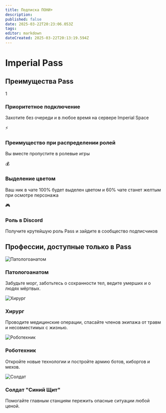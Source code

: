 ```yaml
---
title: Подписка ПОНИ+
description: 
published: false
date: 2025-03-22T20:23:06.053Z
tags: 
editor: markdown
dateCreated: 2025-03-22T20:13:19.594Z
---
```


<div class="container">
        <h1>Imperial <span>Pass</span></h1>
        <!-- Benefits Section -->
        <h2>Преимущества Pass</h2>
        <div class="benefits">
            <div class="benefit">
                <div class="icon">1</div>
                <h3>Приоритетное подключение</h3>
                <p>Захотите без очереди и в любое время на сервере Imperial Space</p>
            </div>
            <div class="benefit">
                <div class="icon">⚡</div>
                <h3>Преимущество при распределении ролей</h3>
                <p>Вы вместе пропустите в ролевые игры</p>
            </div>
            <div class="benefit">
                <div class="icon">💰</div>
                <h3>Выделение цветом</h3>
                <p>Ваш ник в чате 100% будет выделен цветом и 60% чате станет желтым при осмотре персонажа</p>
            </div>
            <div class="benefit">
                <div class="icon">🎮</div>
                <h3>Роль в Discord</h3>
                <p>Получите крутейшую роль Pass и зайдите в сообщество подписчиков</p>
            </div>
        </div>
        <!-- Professions Section -->
        <h2>Профессии, доступные только в Pass</h2>
        <div class="professions">
            <div class="profession">
                <img src="pathologist.png" alt="Патологоанатом">
                <h3>Патологоанатом</h3>
                <p>Забудьте морг, заботьтесь о сохранности тел, ведите умерших и о людях мёртвых.</p>
            </div>
            <div class="profession">
                <img src="surgeon.png" alt="Хирург">
                <h3>Хирург</h3>
                <p>Проводите медицинские операции, спасайте членов экипажа от травм и несовместимых с жизнью.</p>
            </div>
            <div class="profession">
                <img src="robotechnician.png" alt="Роботехник">
                <h3>Роботехник</h3>
                <p>Откройте новые технологии и постройте армию ботов, киборгов и мехов.</p>
            </div>
            <div class="profession">
                <img src="soldier.png" alt="Солдат">
                <h3>Солдат "Синий Щит"</h3>
                <p>Помогайте главным станциям пережить опасные ситуации любой ценой.</p>
            </div>
        </div>
    </div>